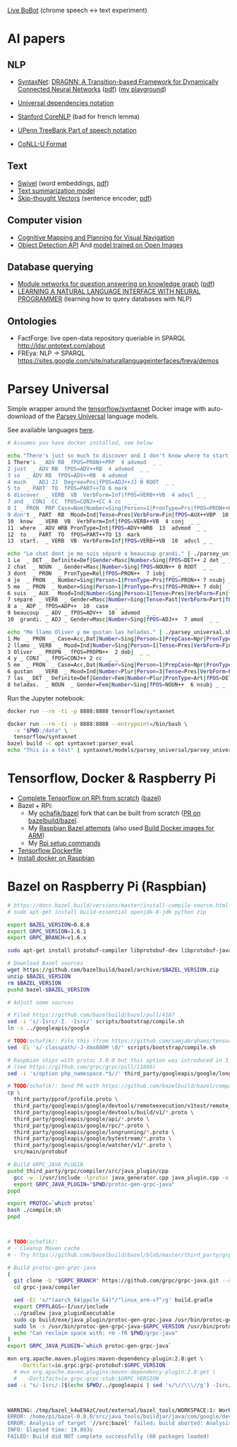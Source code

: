 [Live BoBot](https://rawgit.com/ochafik/ai-playground/master/bobot/build/index.html) (chrome speech <-> text experiment)

# AI papers

## NLP

- [SyntaxNet](https://github.com/tensorflow/models/tree/master/research/syntaxnet): [DRAGNN: A Transition-based Framework for Dynamically Connected Neural Networks]() ([pdf](https://arxiv.org/pdf/1703.04474.pdf)) ([my playground](https://github.com/ochafik/parsey-universal-playground))

- [Universal dependencies notation](http://universaldependencies.org/u/dep/all.html)
- [Stanford CoreNLP](http://corenlp.run/) (bad for french lemma)
- [UPenn TreeBank Part of speech notation](https://www.ling.upenn.edu/courses/Fall_2003/ling001/penn_treebank_pos.html)
- [CoNLL-U Format](http://universaldependencies.org/format.html)

## Text

- [Swivel](https://github.com/tensorflow/models/tree/master/research/swivel) (word embeddings, [pdf](https://arxiv.org/pdf/1602.02215.pdf))
- [Text summarization model](https://github.com/tensorflow/models/tree/master/research/textsum)
- [Skip-thought Vectors](https://github.com/tensorflow/models/tree/master/research/skip_thoughts) (sentence encoder, [pdf](https://papers.nips.cc/paper/5950-skip-thought-vectors.pdf))

## Computer vision

- [Cognitive Mapping and Planning for Visual Navigation](https://sites.google.com/view/cognitive-mapping-and-planning/)
- [Object Detection API](https://github.com/tensorflow/models/blob/master/research/object_detection/g3doc/detection_model_zoo.md)
  And [model trained on Open Images](https://github.com/tensorflow/models/blob/master/research/object_detection/g3doc/detection_model_zoo.md)

## Database querying

- [Module networks for question answering on knowledge graph](https://github.com/tensorflow/models/tree/master/research/qa_kg) ([pdf](https://arxiv.org/pdf/1704.05526.pdf))
- [LEARNING A NATURAL LANGUAGE INTERFACE WITH NEURAL PROGRAMMER](https://openreview.net/pdf?id=ry2YOrcge) (learning how to query databases with NLP)

## Ontologies

- FactForge: live open-data repository queriable in SPARQL
  http://ldsr.ontotext.com/about
- FREya: NLP -> SPARQL
  https://sites.google.com/site/naturallanguageinterfaces/freya/demos
  
# Parsey Universal

Simple wrapper around the [tensorflow/syntaxnet](https://hub.docker.com/r/tensorflow/syntaxnet/)
Docker image with auto-download of the
[Parsey Universal](https://github.com/tensorflow/models/blob/master/research/syntaxnet/g3doc/universal.md)
language models.

See available languages [here](https://github.com/tensorflow/models/blob/master/research/syntaxnet/g3doc/universal.md).

```bash
# Assumes you have docker installed, see below

echo "There's just so much to discover and I don't know where to start." | ./parsey_universal.sh English
1 There's _ ADV RB  fPOS=PRON++PRP  4 advmod  _ _
2 just  _ ADV RB  fPOS=ADV++RB  4 advmod  _ _
3 so  _ ADV RB  fPOS=ADV++RB  4 advmod  _ _
4 much  _ ADJ JJ  Degree=Pos|fPOS=ADJ++JJ 0 ROOT  _ _
5 to  _ PART  TO  fPOS=PART++TO 6 mark  _ _
6 discover  _ VERB  VB  VerbForm=Inf|fPOS=VERB++VB  4 advcl _ _
7 and _ CONJ  CC  fPOS=CONJ++CC 4 cc  _ _
8 I _ PRON  PRP Case=Nom|Number=Sing|Person=1|PronType=Prs|fPOS=PRON++PRP 10  nsubj _ _
9 don't _ PART  RB  Mood=Ind|Tense=Pres|VerbForm=Fin|fPOS=AUX++VBP  10  advmod  _ _
10  know  _ VERB  VB  VerbForm=Inf|fPOS=VERB++VB  4 conj  _ _
11  where _ ADV WRB PronType=Int|fPOS=ADV++WRB  13  advmod  _ _
12  to  _ PART  TO  fPOS=PART++TO 13  mark  _ _
13  start.  _ VERB  VB  VerbForm=Inf|fPOS=VERB++VB  10  advcl _ _

echo "Le chat dont je me suis séparé a beaucoup grandi." | ./parsey_universal.sh French
1 Le  _ DET _ Definite=Def|Gender=Masc|Number=Sing|fPOS=DET++ 2 det _ _
2 chat  _ NOUN  _ Gender=Masc|Number=Sing|fPOS=NOUN++ 0 ROOT  _ _
3 dont  _ PRON  _ PronType=Rel|fPOS=PRON++  7 iobj  _ _
4 je  _ PRON  _ Number=Sing|Person=1|PronType=Prs|fPOS=PRON++ 7 nsubj _ _
5 me  _ PRON  _ Number=Sing|Person=1|PronType=Prs|fPOS=PRON++ 7 dobj  _ _
6 suis  _ AUX _ Mood=Ind|Number=Sing|Person=1|Tense=Pres|VerbForm=Fin|fPOS=AUX++  7 aux _ _
7 séparé  _ VERB  _ Gender=Masc|Number=Sing|Tense=Past|VerbForm=Part|fPOS=VERB++  2 acl:relcl _ _
8 a _ ADP _ fPOS=ADP++  10  case  _ _
9 beaucoup  _ ADV _ fPOS=ADV++  10  advmod  _ _
10  grandi. _ ADJ _ Gender=Masc|Number=Sing|fPOS=ADJ++  7 amod  _ _

echo "Me llamo Oliver y me gustan las heladas." | ./parsey_universal.sh Spanish
1 Me  _ PRON  _ Case=Acc,Dat|Number=Sing|Person=1|PrepCase=Npr|PronType=Prs|Reflex=Yes|fPOS=PRON++  2 iobj  _
2 llamo _ VERB  _ Mood=Ind|Number=Sing|Person=1|Tense=Pres|VerbForm=Fin|fPOS=VERB++ 0 ROOT  _ _
3 Oliver  _ PROPN _ fPOS=PROPN++  2 dobj  _ _
4 y _ CONJ  _ fPOS=CONJ++ 2 cc  _ _
5 me  _ PRON  _ Case=Acc,Dat|Number=Sing|Person=1|PrepCase=Npr|PronType=Prs|fPOS=PRON++ 6 iobj  _ _
6 gustan  _ VERB  _ Mood=Ind|Number=Plur|Person=3|Tense=Pres|VerbForm=Fin|fPOS=VERB++ 2 conj  _ _
7 las _ DET _ Definite=Def|Gender=Fem|Number=Plur|PronType=Art|fPOS=DET++ 8 det _ _
8 heladas.  _ NOUN  _ Gender=Fem|Number=Sing|fPOS=NOUN++  6 nsubj _ _
```

Run the Jupyter notebook:

```bash
docker run --rm -ti -p 8888:8888 tensorflow/syntaxnet

docker run --rm -ti -p 8888:8888 --entrypoint=/bin/bash \
  -v "$PWD:/data" \
  tensorflow/syntaxnet
bazel build -c opt syntaxnet:parser_eval
echo "This is a test" | syntaxnet/models/parsey_universal/parsey_universal.sh /data/models/parsey_universal/English
```

# Tensorflow, Docker & Raspberry Pi

- [Complete Tensorflow on RPi from scratch](https://github.com/ochafik/tensorflow-on-raspberry-pi)
  ([bazel](https://github.com/samjabrahams/tensorflow-on-raspberry-pi/blob/master/GUIDE.md#3-build-bazel))
- Bazel + RPi:
  - My [ochafik/bazel](https://github.com/ochafik/bazel/tree/build-from-scratch) fork that can be built from scratch ([PR on bazelbuild/bazel](https://github.com/bazelbuild/bazel/pull/4199).
  - My [Raspbian Bazel attempts](https://github.com/ochafik/rpi-raspbian-bazel)
    (also used [Build Docker images for ARM](https://blog.hypriot.com/post/setup-simple-ci-pipeline-for-arm-images/))
  - My [Rpi setup commands](https://github.com/ochafik/autopilot)
- [Tensorflow Dockerfile](https://github.com/tensorflow/models/blob/master/research/syntaxnet/docker-devel/Dockerfile.min)
- [Install docker on Raspbian](https://howchoo.com/g/nmrlzmq1ymn/how-to-install-docker-on-your-raspberry-pi)

# Bazel on Raspberry Pi (Raspbian)

```bash
# https://docs.bazel.build/versions/master/install-compile-source.html
# sudo apt-get install build-essential openjdk-8-jdk python zip

export BAZEL_VERSION=0.8.0
export GRPC_VERSION=1.6.1
export GRPC_BRANCH=v1.6.x

sudo apt-get install protobuf-compiler libprotobuf-dev libprotobuf-java libprotoc-dev

# Download Bazel sources
wget https://github.com/bazelbuild/bazel/archive/$BAZEL_VERSION.zip
unzip $BAZEL_VERSION
rm $BAZEL_VERSION
pushd bazel-$BAZEL_VERSION

# Adjust some sources

# Filed https://github.com/bazelbuild/bazel/pull/4187
sed -i 's/-Isrc/-I. -Isrc/' scripts/bootstrap/compile.sh
ln -s ../googleapis/google

# TODO(ochafik): File this (from https://github.com/samjabrahams/tensorflow-on-raspberry-pi/blob/master/GUIDE.md#3-build-bazel)
sed -Ei 's/-classpath/-J-Xmx800M \0/' scripts/bootstrap/compile.sh

# Raspbian ships with protoc 3.0.0 but this option was introduced in 3.4.x
# (see https://github.com/grpc/grpc/pull/11886)
sed -i 's/option php_namespace.*$//' third_party/googleapis/google/longrunning/operations.proto

# TODO(ochafik): Send PR with https://github.com/bazelbuild/bazel/compare/master...ochafik:patch-2
cp \
  third_party/pprof/profile.proto \
  third_party/googleapis/google/devtools/remoteexecution/v1test/remote_execution.proto \
  third_party/googleapis/google/devtools/build/v1/*.proto \
  third_party/googleapis/google/api/*.proto \
  third_party/googleapis/google/rpc/*.proto \
  third_party/googleapis/google/longrunning/*.proto \
  third_party/googleapis/google/bytestream/*.proto \
  third_party/googleapis/google/watcher/v1/*.proto \
  src/main/protobuf

# Build GRPC_JAVA_PLUGIN
pushd third_party/grpc/compiler/src/java_plugin/cpp
  gcc -w -I/usr/include -lprotoc java_generator.cpp java_plugin.cpp -o protoc-gen-grpc-java
  export GRPC_JAVA_PLUGIN="$PWD/protoc-gen-grpc-java"
popd

export PROTOC=`which protoc`
bash ./compile.sh
popd



# TODO(ochafik):
# - Cleanup Maven cache
# - Try https://github.com/bazelbuild/bazel/blob/master/third_party/grpc/README.bazel.md

# Build protoc-gen-grpc-java
(
  git clone -b "$GRPC_BRANCH" https://github.com/grpc/grpc-java.git --depth=1
  cd grpc-java/compiler

  sed -Ei 's/"(aarch_64|ppcle_64)"/"linux_arm-v7"/g' build.gradle
  export CPPFLAGS=-I/usr/include
  ../gradlew java_pluginExecutable
  sudo cp build/exe/java_plugin/protoc-gen-grpc-java /usr/bin/protoc-gen-grpc-java-$GRPC_VERSION
  sudo ln -s /usr/bin/protoc-gen-grpc-java-$GRPC_VERSION /usr/bin/protoc-gen-grpc-java
  echo "Can reclaim space with: rm -fR $PWD/grpc-java"
)
export GRPC_JAVA_PLUGIN=`which protoc-gen-grpc-java`

mvn org.apache.maven.plugins:maven-dependency-plugin:2.8:get \
    -Dartifact=io.grpc:grpc-protobuf:$GRPC_VERSION
  # mvn org.apache.maven.plugins:maven-dependency-plugin:2.8:get \
  #   -Dartifact=io.grpc:grpc-stub:$GRPC_VERSION
sed -i "s/-Isrc/-I$(echo $PWD/../googleapis | sed 's/\//\\\//g') -Isrc/" scripts/bootstrap/compile.sh



WARNING: /tmp/bazel_k4wE9AzC/out/external/bazel_tools/WORKSPACE:1: Workspace name in /tmp/bazel_k4wE9AzC/out/external/bazel_tools/WORKSPACE (@io_bazel) does not match the name given in the repository's definition (@bazel_tools); this will cause a build error in future versions
ERROR: /home/pi/bazel-0.8.0/src/java_tools/buildjar/java/com/google/devtools/build/buildjar/BUILD:144:12: in srcs attribute of bootstrap_java_library rule //src/java_tools/buildjar/java/com/google/devtools/build/buildjar:skylark-deps: '//:bootstrap-derived-java-srcs' does not produce any bootstrap_java_library srcs files (expected .java)
ERROR: Analysis of target '//src:bazel' failed; build aborted: Analysis of target '//src/java_tools/buildjar/java/com/google/devtools/build/buildjar:skylark-deps' failed; build aborted
INFO: Elapsed time: 19.893s
FAILED: Build did NOT complete successfully (60 packages loaded)

  
```


